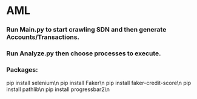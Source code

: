 # AML

### Run Main.py to start crawling SDN and then generate Accounts/Transactions.
### Run Analyze.py then choose processes to execute.

### Packages:
pip install selenium\n
pip install Faker\n
pip install faker-credit-score\n
pip install pathlib\n
pip install progressbar2\n